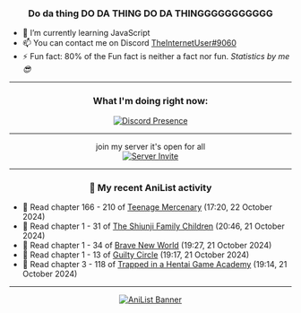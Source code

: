 <div align="center">

### Do da thing DO DA THING DO DA THINGGGGGGGGGGG
</div>

- 🌱 I’m currently learning JavaScript
- 📫 You can contact me on Discord [TheInternetUser#9060](https://discord.com/users/534117072796385300)
- ⚡ Fun fact: 80% of the Fun fact is neither a fact nor fun. _Statistics by me 😎_
<hr>

<div align="center">

### What I'm doing right now:
[![Discord Presence](https://lanyard.cnrad.dev/api/534117072796385300)](https://discord.com/users/534117072796385300)
<hr>

join my server it's open for all <br>
[![Server Invite](https://invidget.switchblade.xyz/bfYgVHxrSs)](https://discord.gg/bfYgVHxrSs)

<hr>
  
### 🌸 My recent AniList activity

</div>

<!-- ANILIST_ACTIVITY:start -->

-   📖 Read chapter 166 - 210 of [Teenage Mercenary](https://anilist.co/manga/126297) (17:20, 22 October 2024)
-   📖 Read chapter 1 - 31 of [The Shiunji Family Children](https://anilist.co/manga/144374) (20:46, 21 October 2024)
-   📖 Read chapter 1 - 34 of [Brave New World](https://anilist.co/manga/122161) (19:27, 21 October 2024)
-   📖 Read chapter 1 - 13 of [Guilty Circle](https://anilist.co/manga/133592) (19:17, 21 October 2024)
-   📖 Read chapter 3 - 118 of [Trapped in a Hentai Game Academy](https://anilist.co/manga/151601) (19:14, 21 October 2024)

<!-- ANILIST_ACTIVITY:end -->
<hr>

<div align="center">

[![AniList Banner](https://img.anili.st/User/929966)](https://anilist.co/user/TheInternetUser)

<!-- ![Profile views](https://gpvc.arturio.dev/TheInternetUse7) Since 2023-01-09 -->
<br>


</div>
